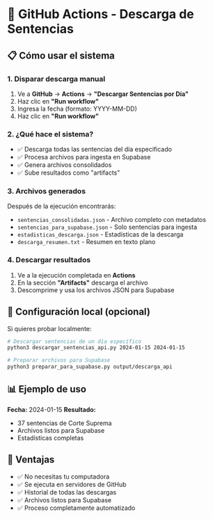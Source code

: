 # 🚀 GitHub Actions - Descarga de Sentencias

## 📋 Cómo usar el sistema

### 1. **Disparar descarga manual**
1. Ve a **GitHub** → **Actions** → **"Descargar Sentencias por Día"**
2. Haz clic en **"Run workflow"**
3. Ingresa la fecha (formato: YYYY-MM-DD)
4. Haz clic en **"Run workflow"**

### 2. **¿Qué hace el sistema?**
- ✅ Descarga todas las sentencias del día especificado
- ✅ Procesa archivos para ingesta en Supabase
- ✅ Genera archivos consolidados
- ✅ Sube resultados como "artifacts"

### 3. **Archivos generados**
Después de la ejecución encontrarás:
- `sentencias_consolidadas.json` - Archivo completo con metadatos
- `sentencias_para_supabase.json` - Solo sentencias para ingesta
- `estadisticas_descarga.json` - Estadísticas de la descarga
- `descarga_resumen.txt` - Resumen en texto plano

### 4. **Descargar resultados**
1. Ve a la ejecución completada en **Actions**
2. En la sección **"Artifacts"** descarga el archivo
3. Descomprime y usa los archivos JSON para Supabase

## 🔧 **Configuración local (opcional)**

Si quieres probar localmente:

```bash
# Descargar sentencias de un día específico
python3 descargar_sentencias_api.py 2024-01-15 2024-01-15

# Preparar archivos para Supabase
python3 preparar_para_supabase.py output/descarga_api
```

## 📊 **Ejemplo de uso**

**Fecha:** 2024-01-15
**Resultado:** 
- 37 sentencias de Corte Suprema
- Archivos listos para Supabase
- Estadísticas completas

## 🎯 **Ventajas**
- ✅ No necesitas tu computadora
- ✅ Se ejecuta en servidores de GitHub
- ✅ Historial de todas las descargas
- ✅ Archivos listos para Supabase
- ✅ Proceso completamente automatizado
